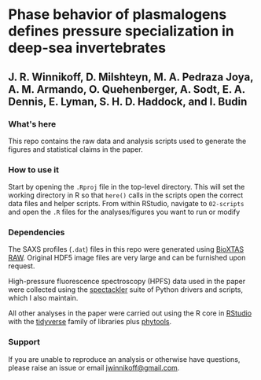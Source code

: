 # Phase behavior of plasmalogens defines pressure specialization in deep-sea invertebrates
## J. R. Winnikoff, D. Milshteyn, M. A. Pedraza Joya, A. M. Armando, O. Quehenberger, A. Sodt, E. A. Dennis, E. Lyman, S. H. D. Haddock, and I. Budin

### What's here

This repo contains the raw data and analysis scripts used to generate the figures and statistical claims in the paper.

### How to use it

Start by opening the `.Rproj` file in the top-level directory. This will set the working directory in R so that `here()` calls in the scripts open the correct data files and helper scripts. From within RStudio, navigate to `02-scripts` and open the `.R` files for the analyses/figures you want to run or modify

### Dependencies

The SAXS profiles (`.dat`) files in this repo were generated using [BioXTAS RAW](https://sourceforge.net/projects/bioxtasraw/).
Original HDF5 image files are very large and can be furnished upon request.

High-pressure fluorescence spectroscopy (HPFS) data used in the paper were collected using the [spectackler](https://github.com/octopode/spectackler) suite of Python drivers and scripts, which I also maintain.

All other analyses in the paper were carried out using the R core in [RStudio](https://www.rstudio.com/products/rstudio/download/) with the [tidyverse](https://www.tidyverse.org/) family of libraries plus [phytools](https://cran.r-project.org/web/packages/phytools/index.html).

### Support

If you are unable to reproduce an analysis or otherwise have questions, please raise an issue or email jwinnikoff@gmail.com.